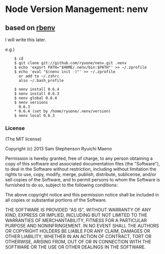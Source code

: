 # Node Version Management: nenv
## based on [rbenv](https://github.com/sstephenson/rbenv)

I will write this later.

e.g.)

        $ cd
        $ git clone git://github.com/ryuone/nenv.git .nenv
        $ echo 'export PATH="$HOME/.nenv/bin:$PATH"' >> ~/.zprofile
        $ echo 'eval "$(nenv init -)"' >> ~/.zprofile
          or add to ~/.zshrc
          also ~/.bash_profile

        $ nenv install 0.6.4
        $ nenv install 0.6.3
        $ nenv global 0.6.4
        $ nenv versions
          0.6.3
        * 0.6.4 (set by /home/ryuone/.nenv/version)
        $ nenv local 0.6.3


### License

(The MIT license)

Copyright (c) 2013 Sam Stephenson Ryuichi Maeno

Permission is hereby granted, free of charge, to any person obtaining
a copy of this software and associated documentation files (the
"Software"), to deal in the Software without restriction, including
without limitation the rights to use, copy, modify, merge, publish,
distribute, sublicense, and/or sell copies of the Software, and to
permit persons to whom the Software is furnished to do so, subject to
the following conditions:

The above copyright notice and this permission notice shall be
included in all copies or substantial portions of the Software.

THE SOFTWARE IS PROVIDED "AS IS", WITHOUT WARRANTY OF ANY KIND,
EXPRESS OR IMPLIED, INCLUDING BUT NOT LIMITED TO THE WARRANTIES OF
MERCHANTABILITY, FITNESS FOR A PARTICULAR PURPOSE AND
NONINFRINGEMENT. IN NO EVENT SHALL THE AUTHORS OR COPYRIGHT HOLDERS BE
LIABLE FOR ANY CLAIM, DAMAGES OR OTHER LIABILITY, WHETHER IN AN ACTION
OF CONTRACT, TORT OR OTHERWISE, ARISING FROM, OUT OF OR IN CONNECTION
WITH THE SOFTWARE OR THE USE OR OTHER DEALINGS IN THE SOFTWARE.
